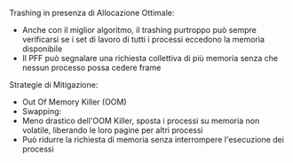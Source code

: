 Trashing in presenza di Allocazione Ottimale:
- Anche con il miglior algoritmo, il trashing purtroppo può sempre verificarsi se i set di lavoro di tutti i processi eccedono la memoria disponibile
- Il PFF può segnalare una richiesta collettiva di più memoria senza che nessun processo possa cedere frame

Strategie di Mitigazione:
- Out Of Memory Killer (OOM)
- Swapping:
- Meno drastico dell'OOM Killer, sposta i processi su memoria non volatile, liberando le loro pagine per altri processi
- Può ridurre la richiesta di memoria senza interrompere l'esecuzione dei processi

